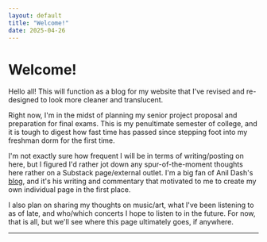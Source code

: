 ```yaml
---
layout: default
title: "Welcome!"
date: 2025-04-26
---
```


# Welcome!

Hello all! This will function as a blog for my website that I've revised and re-designed to look more cleaner and translucent. 

Right now, I'm in the midst of planning my senior project proposal and preparation for final exams. This is my penultimate semester of college, and it is tough to digest how fast time has passed since stepping foot into my freshman dorm for the first time. 

I'm not exactly sure how frequent I will be in terms of writing/posting on here, but I figured I'd rather jot down any spur-of-the-moment thoughts here rather on a Substack page/external outlet. I'm a big fan of Anil Dash's [blog](https://www.anildash.com/), and it's his writing and commentary that motivated to me to create my own individual page in the first place. 

I also plan on sharing my thoughts on music/art, what I've been listening to as of late, and who/which concerts I hope to listen to in the future. For now, that is all, but we'll see where this page ultimately goes, if anywhere. 

---
